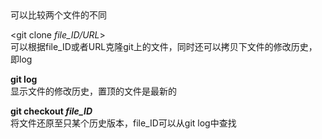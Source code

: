 <git diff _old_file new_file_>
可以比较两个文件的不同

<git clone _file_ID/URL_>  
可以根据file_ID或者URL克隆git上的文件，同时还可以拷贝下文件的修改历史，即log

**git log**  
显示文件的修改历史，置顶的文件是最新的

**git checkout *file_ID***  
将文件还原至只某个历史版本，file_ID可以从git log中查找
